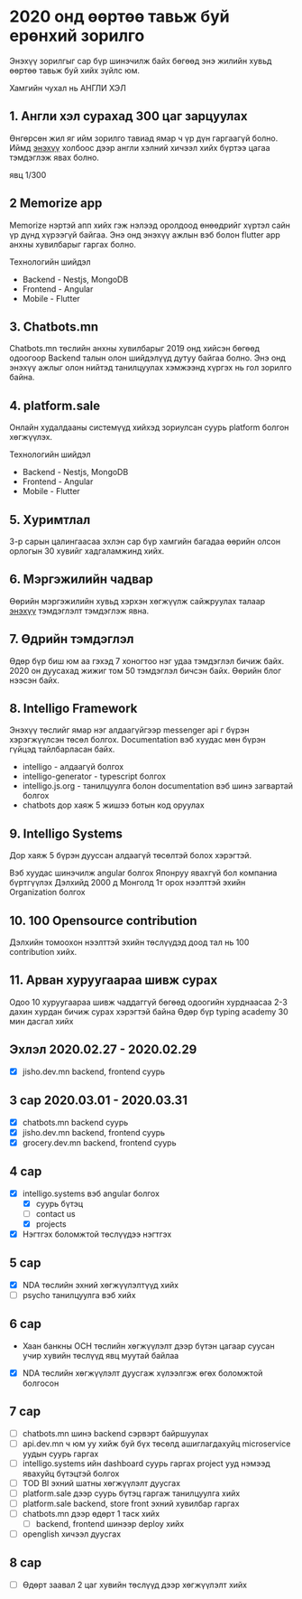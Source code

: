 # 2020 онд өөртөө тавьж буй ерөнхий зорилго

Энэхүү зорилгыг сар бүр шинэчилж байх бөгөөд энэ жилийн хувьд өөртөө тавьж буй хийх зүйлс юм.

Хамгийн чухал нь АНГЛИ ХЭЛ

## 1. Англи хэл сурахад 300 цаг зарцуулах 

Өнгөрсөн жил яг ийм зорилго тавиад ямар ч үр дүн гаргаагүй болно.
Иймд [энэхүү](../100dayofx/english)
 холбоос дээр англи хэлний хичээл хийх бүртээ цагаа тэмдэглэж явах болно.

явц 1/300

## 2 Memorize app

Memorize нэртэй апп хийх гэж нэлээд оролдоод өнөөдрийг хүртэл сайн үр дүнд хүрээгүй байгаа. Энэ онд энэхүү ажлын вэб болон flutter app анхны хувилбарыг гаргах болно.

Технологийн шийдэл 
- Backend - Nestjs, MongoDB
- Frontend - Angular
- Mobile - Flutter

## 3. Chatbots.mn

Chatbots.mn төслийн анхны хувилбарыг 2019 онд хийсэн бөгөөд одоогоор Backend талын олон шийдэлүүд дутуу байгаа болно. Энэ онд энэхүү ажлыг олон нийтэд танилцуулах хэмжээнд хүргэх нь гол зорилго байна.

## 4. platform.sale

Онлайн худалдааны системүүд хийхэд зориулсан суурь platform болгон хөгжүүлэх.

Технологийн шийдэл 
- Backend - Nestjs, MongoDB
- Frontend - Angular
- Mobile - Flutter

## 5. Хуримтлал 

3-р сарын цалингаасаа эхлэн сар бүр хамгийн багадаа өөрийн олсон орлогын 30 хувийг хадгаламжинд хийх.

## 6. Мэргэжилийн чадвар

Өөрийн мэргэжилийн хувьд хэрхэн хөгжүүлж сайжруулах талаар [энэхүү](../100dayofx/code) тэмдэглэлт тэмдэглэж явна.

## 7. Өдрийн тэмдэглэл

Өдөр бүр биш юм аа гэхэд 7 хоногтоо нэг удаа тэмдэглэл бичиж байх. 2020 он дуусахад жижиг том 50 тэмдэглэл бичсэн байх. Өөрийн блог нээсэн байх.

## 8. Intelligo Framework

Энэхүү төслийг ямар нэг алдаагүйгээр messenger api г бүрэн хэрэгжүүлсэн төсөл болгох. 
Documentation вэб хуудас мөн бүрэн гүйцэд тайлбарласан байх. 

- intelligo - алдаагүй болгох
- intelligo-generator - typescript болгох
- intelligo.js.org - танилцуулга болон documentation вэб шинэ загвартай болгох
- chatbots дор хаяж 5 жишээ ботын код оруулах

## 9. Intelligo Systems 

Дор хаяж 5 бүрэн дууссан алдаагүй төсөлтэй болох хэрэгтэй.

Вэб хуудас шинэчилж angular болгох
Японруу явахгүй бол компаниа бүртгүүлэх
Дэлхийд 2000 д Монголд 1т орох нээлттэй эхийн Organization болгох

## 10. 100 Opensource contribution 

Дэлхийн томоохон нээлттэй эхийн төслүүдэд доод тал нь 100 contribution хийх.

## 11. Арван хуруугаараа шивж сурах

Одоо 10 хуруугаараа шивж чаддаггүй бөгөөд одоогийн хурднаасаа 2-3 дахин хурдан бичиж сурах хэрэгтэй байна
Өдөр бүр typing academy 30 мин дасгал хийх

## Эхлэл 2020.02.27 - 2020.02.29

- [x] jisho.dev.mn backend, frontend суурь

## 3 сар 2020.03.01 - 2020.03.31

- [x] chatbots.mn backend суурь
- [x] jisho.dev.mn backend, frontend суурь
- [x] grocery.dev.mn backend, frontend суурь

## 4 сар

- [x] intelligo.systems вэб angular болгох
    - [x] суурь бүтэц 
    - [ ] contact us 
    - [x] projects
- [x] Нэгтгэх боломжтой төслүүдээ нэгтгэх

## 5 сар

- [x] NDA төслийн эхний хөгжүүлэлтүүд хийх
- [ ] psycho танилцуулга вэб хийх

## 6 сар

- Хаан банкны OCH төслийн хөгжүүлэлт дээр бүтэн цагаар суусан учир хувийн төслүүд явц муутай байлаа
- [x] NDA төслийн хөгжүүлэлт дуусгаж хүлээлгэж өгөх боломжтой болгосон

## 7 сар

- [ ] chatbots.mn шинэ backend сэрвэрт байршуулах
- [ ] api.dev.mn ч юм уу хийж буй бүх төсөлд ашиглагдахуйц microservice уудын суурь гаргах
- [ ] intelligo.systems ийн dashboard суурь гаргах project ууд нэмээд явахуйц бүтэцтэй болгох
- [ ] TOD BI эхний шатны хөгжүүлэлт дуусгах
- [ ] platform.sale дээр суурь бүтэц гаргаж танилцуулга хийх
- [ ] platform.sale backend, store front эхний хувилбар гаргах
- [ ] chatbots.mn дээр өдөрт 1 таск хийх
    - [ ] backend, frontend шинээр deploy хийх
- [ ] openglish хичээл дуусгах

## 8 сар

- [ ] Өдөрт заавал 2 цаг хувийн төслүүд дээр хөгжүүлэлт хийх


